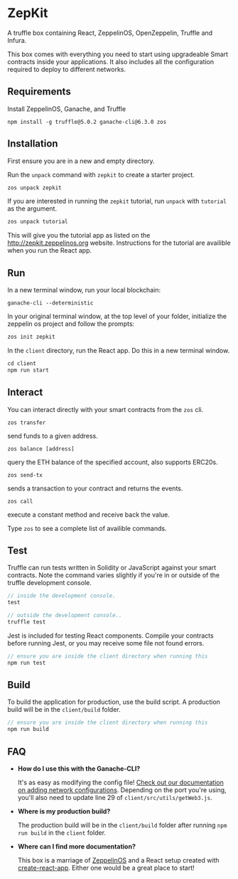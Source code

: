 # ZepKit
A truffle box containing React, ZeppelinOS, OpenZeppelin, Truffle and Infura.

This box comes with everything you need to start using upgradeable Smart
contracts inside your applications. It also includes all the configuration
required to deploy to different networks.

## Requirements

Install ZeppelinOS, Ganache, and Truffle

```
npm install -g truffle@5.0.2 ganache-cli@6.3.0 zos
```

## Installation

First ensure you are in a new and empty directory.

Run the `unpack` command with `zepkit` to create a starter project. 

```javascript
zos unpack zepkit
```
If you are interested in running the `zepkit` tutorial, run `unpack` with `tutorial` as the argument.

```javascript
zos unpack tutorial
```

This will give you the tutorial app as listed on the http://zepkit.zeppelinos.org website.
Instructions for the tutorial are availible when you run the React app.

## Run

In a new terminal window, run your local blockchain:

```
ganache-cli --deterministic
```

In your original terminal window, at the top level of your folder, initialize the zeppelin os project
and follow the prompts:

```javascript
zos init zepkit
```

In the `client` directory, run the React app. Do this in a new terminal window. 

```javascript
cd client
npm run start
```

## Interact

You can interact directly with your smart contracts from the `zos` cli. 

   `zos transfer`                                        	
   
   send funds to a given address.

   `zos balance [address]`                               	
   
   query the ETH balance of the specified account, also supports ERC20s.

   `zos send-tx`                                         	
   
   sends a transaction to your contract and returns the events.

   `zos call`                                           	
   
   execute a constant method and receive back the value.


Type `zos` to see a complete list of availible commands.


## Test

Truffle can run tests written in Solidity or JavaScript against your smart contracts. Note the command varies slightly if you're in or outside of the truffle development console.

```javascript
// inside the development console.
test

// outside the development console..
truffle test
```

Jest is included for testing React components. Compile your contracts before running Jest, or you may receive some file not found errors.

```javascript
// ensure you are inside the client directory when running this
npm run test
```

## Build

To build the application for production, use the build script. A production build will be in the `client/build` folder.

```javascript
// ensure you are inside the client directory when running this
npm run build
```

## FAQ

* __How do I use this with the Ganache-CLI?__

    It's as easy as modifying the config file! [Check out our documentation on adding network configurations](http://truffleframework.com/docs/advanced/configuration#networks). Depending on the port you're using, you'll also need to update line 29 of `client/src/utils/getWeb3.js`.

* __Where is my production build?__

    The production build will be in the `client/build` folder after running `npm run build` in the `client` folder.

* __Where can I find more documentation?__

    This box is a marriage of [ZeppelinOS](https://zeppelinos.org/) and a React setup created with [create-react-app](https://github.com/facebookincubator/create-react-app/blob/master/packages/react-scripts/template/README.md). Either one would be a great place to start!
